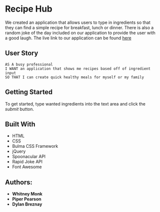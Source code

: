 # Recipe Hub
We created an application that allows users to type in ingredients so that they can find a simple recipe for breakfast, lunch or dinner. There is also a random joke of the day included on our application to provide the user with a good laugh. The live link to our application can be found [here](https://dbreznay.github.io/Recipe-Hub/.)

## User Story
```
AS A busy professional 
I WANT an application that shows me recipes based off of ingredient input
SO THAT I can create quick healthy meals for myself or my family
```
## Getting Started
To get started, type wanted ingredients into the text area and click the *submit* button.

## Built With
- HTML
- CSS
- Bulma CSS Framework 
- jQuery
- Spoonacular API
- Rapid Joke API 
- Font Awesome

## Authors: 

* **Whitney Monk**
* **Piper Pearson**
* **Dylan Breznay**
